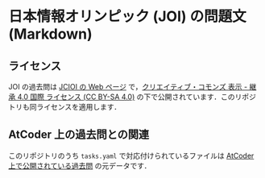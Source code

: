 # 日本情報オリンピック (JOI) の問題文 (Markdown)

## ライセンス

JOI の過去問は [JCIOI の Web ページ](https://www.ioi-jp.org/problem_archive) で，[クリエイティブ・コモンズ 表示 - 継承 4.0 国際 ライセンス (CC BY-SA 4.0)](https://creativecommons.org/licenses/by-sa/4.0/deed.ja) の下で公開されています．このリポジトリも同ライセンスを適用します．

## AtCoder 上の過去問との関連

このリポジトリのうち `tasks.yaml` で対応付けられているファイルは [AtCoder 上で公開されている過去問](https://atcoder.jp/contests/archive?ratedType=0&category=200&keyword=) の元データです．
